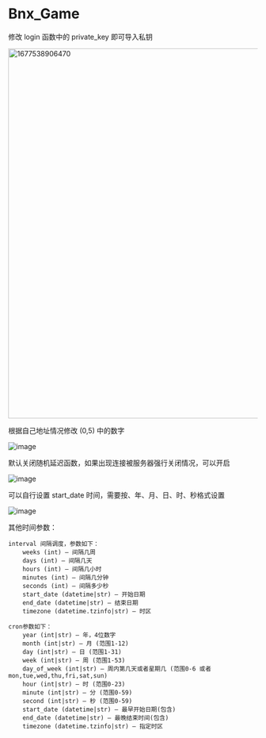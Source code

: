 # Bnx_Game

修改 login 函数中的 private_key 即可导入私钥

<img width="746" alt="1677538906470" src="https://user-images.githubusercontent.com/108882370/221708958-15194c5e-3603-4824-859d-3ad3c118ce31.png">

根据自己地址情况修改 (0,5) 中的数字

![image](https://user-images.githubusercontent.com/108882370/221710806-f0939364-5964-49bb-88ac-4798f5a9e055.png)


默认关闭随机延迟函数，如果出现连接被服务器强行关闭情况，可以开启

![image](https://user-images.githubusercontent.com/108882370/221709105-cfd7baad-2204-4c21-a809-8072a03b03fa.png)

可以自行设置 start_date 时间，需要按、年、月、日、时、秒格式设置

![image](https://user-images.githubusercontent.com/108882370/221709611-67480a39-75c8-4cc4-9d4e-93dcdc8accae.png)

其他时间参数：

```
interval 间隔调度，参数如下：
    weeks (int) – 间隔几周
    days (int) – 间隔几天
    hours (int) – 间隔几小时
    minutes (int) – 间隔几分钟
    seconds (int) – 间隔多少秒
    start_date (datetime|str) – 开始日期
    end_date (datetime|str) – 结束日期
    timezone (datetime.tzinfo|str) – 时区
```
```
cron参数如下：
    year (int|str) – 年，4位数字
    month (int|str) – 月 (范围1-12)
    day (int|str) – 日 (范围1-31)
    week (int|str) – 周 (范围1-53)
    day_of_week (int|str) – 周内第几天或者星期几 (范围0-6 或者 mon,tue,wed,thu,fri,sat,sun)
    hour (int|str) – 时 (范围0-23)
    minute (int|str) – 分 (范围0-59)
    second (int|str) – 秒 (范围0-59)
    start_date (datetime|str) – 最早开始日期(包含)
    end_date (datetime|str) – 最晚结束时间(包含)
    timezone (datetime.tzinfo|str) – 指定时区
```
